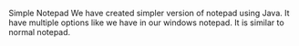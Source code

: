 Simple Notepad
We have created simpler version of notepad using Java.
It have multiple options like we have in our windows notepad.
It is similar to normal notepad.
